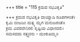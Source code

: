 +++
title = "115 ಕ್ರಮದ ನಭವಿಕೃತಿ"

+++
ಕ್ರಮದ ನಭವಿಕೃತಿ ವಾಯ್ವಾದಿ ರೂಪಗಳಂತೆ।  
ಕೃಮಿ ಬೀಜದಿಂ ಮತ್ಸ್ಯ ಮೃಗ ಮನುಜರಂತೆ॥  
ಕ್ರಮ ವಿವರವೇನಿರಲಿ ಸೃಷ್ಟಿಯ ವಿಧಾನದಲಿ।  
ಸಮಸದದು ಸತ್ತ್ವವನು - ಮಂಕುತಿಮ್ಮ॥  
